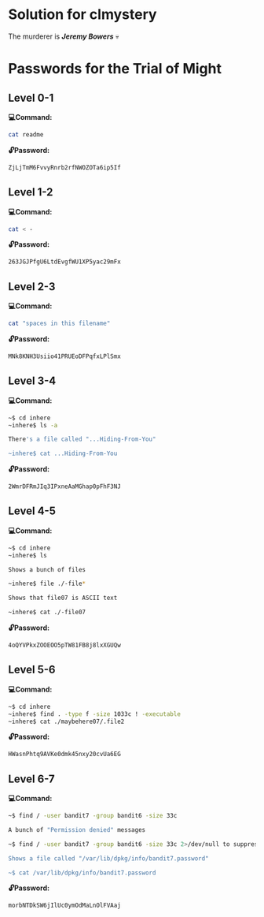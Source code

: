 # Solution for clmystery
The murderer is ***Jeremy Bowers*** 💀
# Passwords for the Trial of Might
## Level 0-1
**:computer:Command:**

```sh
cat readme
```

**:unlock:Password:**

```sh
ZjLjTmM6FvvyRnrb2rfNWOZOTa6ip5If
```

## Level 1-2
**:computer:Command:**

```sh
cat < -
```

**:unlock:Password:**

```sh
263JGJPfgU6LtdEvgfWU1XP5yac29mFx
```

## Level 2-3
**:computer:Command:**

```sh
cat "spaces in this filename"
```

**:unlock:Password:**

```sh
MNk8KNH3Usiio41PRUEoDFPqfxLPlSmx
```

## Level 3-4
**:computer:Command:**

```sh
~$ cd inhere
~inhere$ ls -a

There's a file called "...Hiding-From-You"

~inhere$ cat ...Hiding-From-You

```

**:unlock:Password:**

```sh
2WmrDFRmJIq3IPxneAaMGhap0pFhF3NJ
```

## Level 4-5
**:computer:Command:**

```sh
~$ cd inhere
~inhere$ ls

Shows a bunch of files

~inhere$ file ./-file* 

Shows that file07 is ASCII text

~inhere$ cat ./-file07
```

**:unlock:Password:**

```sh
4oQYVPkxZOOEOO5pTW81FB8j8lxXGUQw
```

## Level 5-6
**:computer:Command:**

```sh
~$ cd inhere
~inhere$ find . -type f -size 1033c ! -executable
~inhere$ cat ./maybehere07/.file2
```

**:unlock:Password:**

```sh
HWasnPhtq9AVKe0dmk45nxy20cvUa6EG
```
## Level 6-7
**:computer:Command:**

```sh
~$ find / -user bandit7 -group bandit6 -size 33c

A bunch of "Permission denied" messages

~$ find / -user bandit7 -group bandit6 -size 33c 2>/dev/null to suppress error messages about directories I don't have access to

Shows a file called "/var/lib/dpkg/info/bandit7.password"

~$ cat /var/lib/dpkg/info/bandit7.password
```

**:unlock:Password:**

```sh
morbNTDkSW6jIlUc0ymOdMaLnOlFVAaj
```

